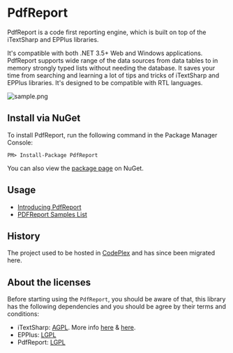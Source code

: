 PdfReport
=======
PdfReport is a code first reporting engine, which is built on top of the iTextSharp and EPPlus libraries.

It's compatible with both .NET 3.5+ Web and Windows applications. PdfReport supports wide range of the data sources from data tables to in memory strongly typed lists without needing the database. It saves your time from searching and learning a lot of tips and tricks of iTextSharp and EPPlus libraries. It's designed to be compatible with RTL languages.

![sample.png](sample.png)



Install via NuGet
-----------------
To install PdfReport, run the following command in the Package Manager Console:

```
PM> Install-Package PdfReport
```

You can also view the [package page](http://www.nuget.org/packages/PdfReport/) on NuGet.



Usage
-----------------
 -  [Introducing PdfReport](http://www.codeproject.com/Articles/492055/Introducing-PdfRport)
 -  [ PDFReport Samples List](https://github.com/VahidN/PdfReport/wiki/PDFReport-Samples-List)


History
-----------------
The project used to be hosted in [CodePlex](https://pdfreport.codeplex.com) and has since been migrated here.


About the licenses
-----------------
Before starting using the `PdfReport`, you should be aware of that, this library has the following dependencies and you should be agree by their terms and conditions:
- iTextSharp: [AGPL](http://itextpdf.com/terms-of-use/index.php). More info [here](https://developers.itextpdf.com/question/itext-java-library-free-charge-or-are-there-any-fees-be-paid) & [here](https://itextpdf.com/blog/how-do-i-make-sure-my-software-complies-agpl-how-can-i-use-itext-free). 
- EPPlus: [LGPL](https://github.com/JanKallman/EPPlus/blob/master/LICENSE)
- PdfReport: [LGPL](https://github.com/VahidN/PdfReport/blob/master/LICENSE.md)